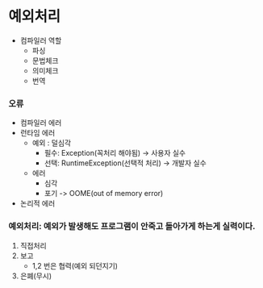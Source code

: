 # 예외처리

- 컴파일러 역할
    - 파싱
    - 문법체크
    - 의미체크
    - 번역

### 오류

- 컴파일러 에러
- 런타임 에러
    - 예외 : 덜심각
        - 필수: Exception(꼭처리 해야됨) -> 사용자 실수
        - 선택: RuntimeException(선택적 처리) -> 개발자 실수
    - 에러
        - 심각
        - 포기 -> OOME(out of memory error)
- 논리적 에러

### 예외처리: 예외가 발생해도 프로그램이 안죽고 돌아가게 하는게 실력이다.

1. 직접처리
2. 보고
    - 1,2 번은 협력(예외 되던지기)
3. 은폐(무시)